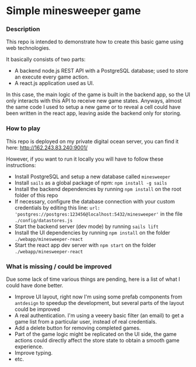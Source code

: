 # Simple minesweeper game

### Description

This repo is intended to demonstrate how to create this basic game using web technologies.

It basically consists of two parts:
- A backend node.js REST API with a PostgreSQL database; used to store an execute every game action.
- A react.js application used as UI.

In this case, the main logic of the game is built in the backend app, so the UI only interacts 
with this API to receive new game states.
Anyways, almost the same code I used to setup a new game or to reveal a cell could have been written 
in the react app, leaving aside the backend only for storing.

### How to play

This repo is deployed on my private digital ocean server, you can find it here: http://162.243.83.240:9001/

However, if you want to run it locally you will have to follow these instructions:

- Install PostgreSQL and setup a new database called `minesweeper`
- Install `sails` as a global package of npm: `npm install -g sails`
- Install the backend dependencies by running `npm install` on the root folder of this repo
- If necessary, configure the database connection with your custom credentials by editing this line: 
```url: 'postgres://postgres:123456@localhost:5432/minesweeper'``` in the file `./config/datastores.js`
- Start the backend server (dev mode) by running `sails lift`
- Install the UI dependencies by running `npm install` on the folder `./webapp/minesweeper-react`
- Start the react app dev server with `npm start` on the folder `./webapp/minesweeper-react`

### What is missing / could be improved
Due some lack of time various things are pending, here is a list of what I could have done better.

- Improve UI layout, right now I'm using some prefab components from `antdesign` to speedup the development, 
but several parts of the layout could be improved
- A real authentication. I'm using a veeery basic filter (an email) to get a game list from a particular user, 
instead of real credentials.
- Add a delete button for removing completed games.
- Part of the game logic might be replicated on the UI side, the game actions could directly affect the store state to obtain a smooth game experience.
- Improve typing.
- etc.

